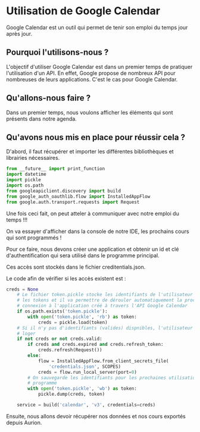 # **Utilisation de Google Calendar**

Google Calendar est un outil qui permet de tenir son emploi du temps jour après jour.

## Pourquoi l'utilisons-nous ?

L'objectif d'utiliser Google Calendar est dans un premier temps de pratiquer l'utilisation d'un API. En effet, Google propose de nombreux API pour nombreuses de leurs applications. C'est le cas pour Google Calendar.

## Qu'allons-nous faire ?

Dans un premier temps, nous voulons afficher les éléments qui sont présents dans notre agenda.

## Qu'avons nous mis en place pour réussir cela ?

D'abord, il faut récupérer et importer les différentes bibliothèques et librairies nécessaires.

```python
from __future__ import print_function
import datetime
import pickle
import os.path
from googleapiclient.discovery import build
from google_auth_oauthlib.flow import InstalledAppFlow
from google.auth.transport.requests import Request
```

Une fois ceci fait, on peut atteler à communiquer avec notre emploi du temps !!!

On va essayer d'afficher dans la console de notre IDE, les prochains cours qui sont programmés !

Pour ce faire, nous devons créer une application et obtenir un id et clé d'authentification qui sera utilisé dans le programme principal.

Ces accès sont stockés dans le fichier creditentials.json.

Le code afin de vérifier si les accès existent est :

```python
creds = None
    # Le fichier token.pickle stocke les identifiants de l'utilisateur et rafraîchit
    # les tokens et il va permettre de dérouler automatiquement la procédure de 
    # connexion à l'application créé à travers l'API Google Calendar
    if os.path.exists('token.pickle'):
        with open('token.pickle', 'rb') as token:
            creds = pickle.load(token)
    # Si il n'y pas d'identifiants (valides) dispnibles, l'utilisateur va devoir se 
    # loger
    if not creds or not creds.valid:
        if creds and creds.expired and creds.refresh_token:
            creds.refresh(Request())
        else:
            flow = InstalledAppFlow.from_client_secrets_file(
                'credentials.json', SCOPES)
            creds = flow.run_local_server(port=0)
        # On sauvegarde les identifiants pour les prochaines utilisations du 
        # programme
        with open('token.pickle', 'wb') as token:
            pickle.dump(creds, token)

    service = build('calendar', 'v3', credentials=creds)
```

Ensuite, nous allons devoir récupérer nos données et nos cours exportés depuis Aurion.
